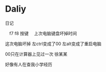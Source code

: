 # Daliy
日记

　f7 f8 按键
　上次电脑键盘坏掉时间
 
 这次电脑坏掉
 左ctrl变成了00 左alt变成了重启电脑
 
 
 00只在计算器上见过一次 徐某某
 
 好像有人在查我小学经历
